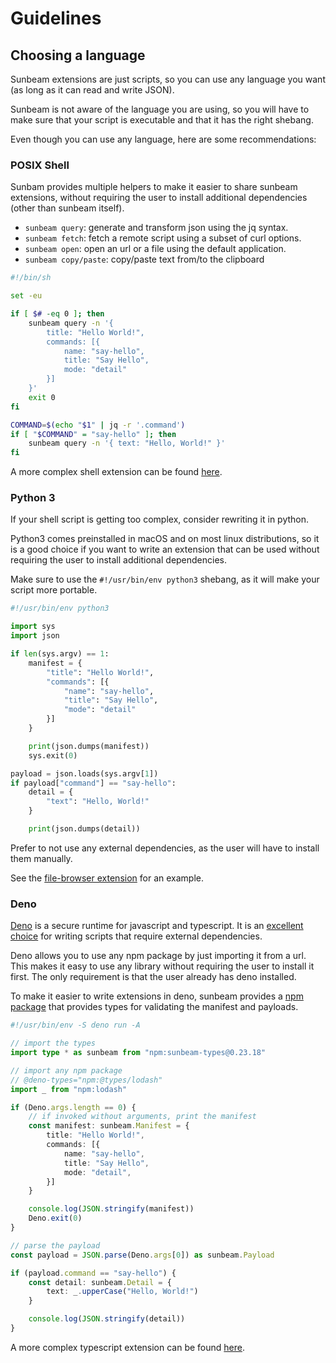 # Guidelines

## Choosing a language

Sunbeam extensions are just scripts, so you can use any language you want (as long as it can read and write JSON).

Sunbeam is not aware of the language you are using, so you will have to make sure that your script is executable and that it has the right shebang.

Even though you can use any language, here are some recommendations:

### POSIX Shell

Sunbam provides multiple helpers to make it easier to share sunbeam extensions, without requiring the user to install additional dependencies (other than sunbeam itself).

- `sunbeam query`: generate and transform json using the jq syntax.
- `sunbeam fetch`: fetch a remote script using a subset of curl options.
- `sunbeam open`: open an url or a file using the default application.
- `sunbeam copy/paste`: copy/paste text from/to the clipboard

```sh
#!/bin/sh

set -eu

if [ $# -eq 0 ]; then
    sunbeam query -n '{
        title: "Hello World!",
        commands: [{
            name: "say-hello",
            title: "Say Hello",
            mode: "detail"
        }]
    }'
    exit 0
fi

COMMAND=$(echo "$1" | jq -r '.command')
if [ "$COMMAND" = "say-hello" ]; then
    sunbeam query -n '{ text: "Hello, World!" }'
fi
```

A more complex shell extension can be found [here](./examples/devdocs).

### Python 3

If your shell script is getting too complex, consider rewriting it in python.

Python3 comes preinstalled in macOS and on most linux distributions, so it is a good choice if you want to write an extension that can be used without requiring the user to install additional dependencies.

Make sure to use the `#!/usr/bin/env python3` shebang, as it will make your script more portable.

```python
#!/usr/bin/env python3

import sys
import json

if len(sys.argv) == 1:
    manifest = {
        "title": "Hello World!",
        "commands": [{
            "name": "say-hello",
            "title": "Say Hello",
            "mode": "detail"
        }]
    }

    print(json.dumps(manifest))
    sys.exit(0)

payload = json.loads(sys.argv[1])
if payload["command"] == "say-hello":
    detail = {
        "text": "Hello, World!"
    }

    print(json.dumps(detail))
```

Prefer to not use any external dependencies, as the user will have to install them manually.

See the [file-browser extension](./examples/file-browser.md) for an example.

### Deno

[Deno](https://deno.land) is a secure runtime for javascript and typescript. It is an [excellent choice](https://matklad.github.io/2023/02/12/a-love-letter-to-deno.html) for writing scripts that require external dependencies.

Deno allows you to use any npm package by just importing it from a url. This makes it easy to use any library without requiring the user to install it first. The only requirement is that the user already has deno installed.

To make it easier to write extensions in deno, sunbeam provides a [npm package](https://www.npmjs.com/package/sunbeam-types) that provides types for validating the manifest and payloads.

```ts
#!/usr/bin/env -S deno run -A

// import the types
import type * as sunbeam from "npm:sunbeam-types@0.23.18"

// import any npm package
// @deno-types="npm:@types/lodash"
import _ from "npm:lodash"

if (Deno.args.length == 0) {
    // if invoked without arguments, print the manifest
    const manifest: sunbeam.Manifest = {
        title: "Hello World!",
        commands: [{
            name: "say-hello",
            title: "Say Hello",
            mode: "detail",
        }]
    }

    console.log(JSON.stringify(manifest))
    Deno.exit(0)
}

// parse the payload
const payload = JSON.parse(Deno.args[0]) as sunbeam.Payload

if (payload.command == "say-hello") {
    const detail: sunbeam.Detail = {
        text: _.upperCase("Hello, World!")
    }

    console.log(JSON.stringify(detail))
}

```

A more complex typescript extension can be found [here](./examples/hackernews.md).

